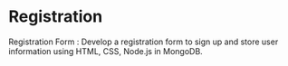 # Registration
Registration Form : Develop a registration form to sign up and store user information using HTML, CSS, Node.js in MongoDB.
